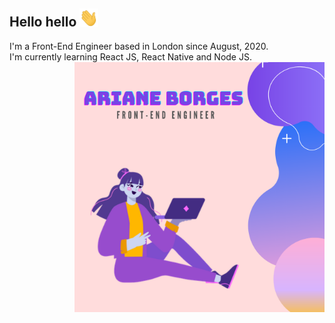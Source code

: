 ## Hello hello <img src="img/hi.gif" width="30px"></h2>

I'm a Front-End Engineer based in London since August, 2020. <br/> 
I'm currently learning React JS, React Native and Node JS.
<img align="right" width="400" height="400" src="https://github.com/arianeborges/arianeborges/blob/main/img/Capa.png">



<!--
![Capa](https://github.com/arianeborges/arianeborges/blob/main/img/Capa.png)
**arianeborges/arianeborges** is a ✨ _special_ ✨ repository because its `README.md` (this file) appears on your GitHub profile.

Here are some ideas to get you started:

- 🔭 I’m currently working on ...
- 🌱 I’m currently learning ...
- 👯 I’m looking to collaborate on ...
- 🤔 I’m looking for help with ...
- 💬 Ask me about ...
- 📫 How to reach me: ...
- 😄 Pronouns: ...
- ⚡ Fun fact: ...
-->